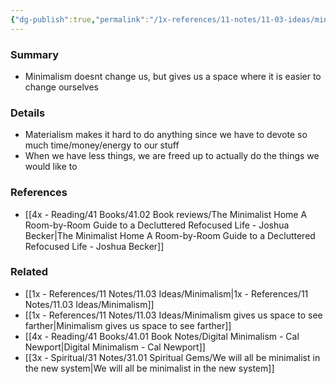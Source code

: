 ```yaml
---
{"dg-publish":true,"permalink":"/1x-references/11-notes/11-03-ideas/minimalist-gives-us-the-space-to-change/","title":"Minimalist gives us the space to change"}
---
```



### Summary
- Minimalism doesnt change us, but gives us a space where it is easier to change ourselves

### Details
- Materialism makes it hard to do anything since we have to devote so much time/money/energy to our stuff
- When we have less things, we are freed up to actually do the things we would like to

### References
- [[4x - Reading/41 Books/41.02 Book reviews/The Minimalist Home A Room-by-Room Guide to a Decluttered Refocused Life - Joshua Becker\|The Minimalist Home A Room-by-Room Guide to a Decluttered Refocused Life - Joshua Becker]]

### Related
- [[1x - References/11 Notes/11.03 Ideas/Minimalism\|1x - References/11 Notes/11.03 Ideas/Minimalism]]
- [[1x - References/11 Notes/11.03 Ideas/Minimalism gives us space to see farther\|Minimalism gives us space to see farther]]
- [[4x - Reading/41 Books/41.01 Book Notes/Digital Minimalism - Cal Newport\|Digital Minimalism - Cal Newport]]
- [[3x - Spiritual/31 Notes/31.01 Spiritual Gems/We will all be minimalist in the new system\|We will all be minimalist in the new system]]